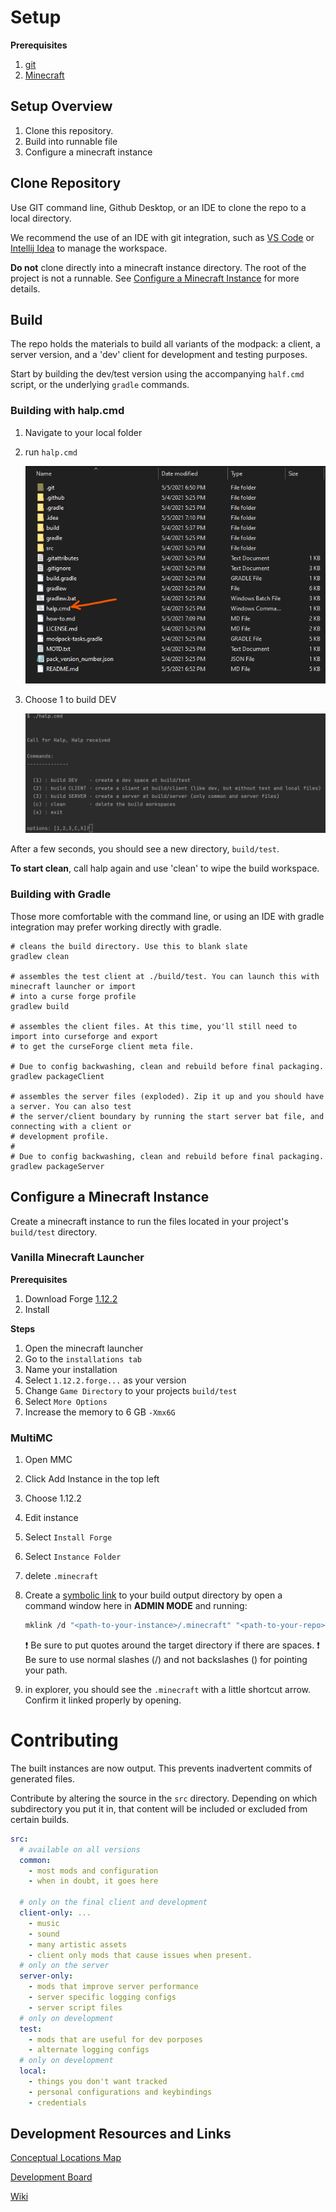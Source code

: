 # Setup

**Prerequisites**

1. [git](https://git-scm.com/downloads)
2. [Minecraft](https://www.minecraft.net/en-us/)

## Setup Overview

1. Clone this repository.
2. Build into runnable file
3. Configure a minecraft instance

## Clone Repository

Use GIT command line, Github Desktop, or an IDE to clone the repo to a local directory.

We recommend the use of an IDE with git integration, such
as [VS Code](https://code.visualstudio.com/download)
or [Intellij Idea](https://www.jetbrains.com/idea/) to manage the workspace.

**Do not** clone directly into a minecraft instance directory. The root of the project is not a
runnable. See [Configure a Minecraft Instance](./#Configure-a-Minecraft-Instance) for more details.

## Build

The repo holds the materials to build all variants of the modpack: a client, a server version, and
a 'dev' client for development and testing purposes.

Start by building the dev/test version using the accompanying `half.cmd` script, or the
underlying `gradle` commands.

### Building with halp.cmd

1. Navigate to your local folder
2. run `halp.cmd`

   ![Image of local dir](navigate-to-dir.png)

3. Choose 1 to build DEV

   ![Image of halp](halp.png)

After a few seconds, you should see a new directory, `build/test`.

**To start clean**, call halp again and use 'clean' to wipe the build workspace.

### Building with Gradle

Those more comfortable with the command line, or using an IDE with gradle integration may prefer
working directly with gradle.

```shell
# cleans the build directory. Use this to blank slate
gradlew clean

# assembles the test client at ./build/test. You can launch this with minecraft launcher or import
# into a curse forge profile
gradlew build

# assembles the client files. At this time, you'll still need to import into curseforge and export
# to get the curseForge client meta file.

# Due to config backwashing, clean and rebuild before final packaging.
gradlew packageClient

# assembles the server files (exploded). Zip it up and you should have a server. You can also test
# the server/client boundary by running the start server bat file, and connecting with a client or
# development profile.
# 
# Due to config backwashing, clean and rebuild before final packaging.
gradlew packageServer
```

## Configure a Minecraft Instance

Create a minecraft instance to run the files located in your project's `build/test` directory.

### Vanilla Minecraft Launcher

**Prerequisites**

1. Download
   Forge [1.12.2](https://files.minecraftforge.net/net/minecraftforge/forge/index_1.12.2.html)
2. Install

**Steps**

1. Open the minecraft launcher
2. Go to the `installations tab`
3. Name your installation
4. Select `1.12.2.forge...` as your version
5. Change `Game Directory` to your projects `build/test`
6. Select `More Options`
7. Increase the memory to 6 GB `-Xmx6G`

### MultiMC

1. Open MMC
2. Click Add Instance in the top left
3. Choose 1.12.2
4. Edit instance
5. Select `Install Forge`
6. Select `Instance Folder`
7. delete `.minecraft`
8. Create
   a [symbolic link](https://docs.microsoft.com/en-us/windows-server/administration/windows-commands/mklink)
   to your build output directory by open a command window here in **ADMIN MODE** and running:
    ```sh
    mklink /d "<path-to-your-instance>/.minecraft" "<path-to-your-repo>/build/test"
    ```

   ❗ Be sure to put quotes around the target directory if there are spaces.
   ❗ Be sure to use normal slashes (/) and not backslashes (\) for pointing your path.
9. in explorer, you should see the `.minecraft` with a little shortcut arrow. Confirm it linked
   properly by opening.

# Contributing

The built instances are now output. This prevents inadvertent commits of generated files.

Contribute by altering the source in the `src` directory. Depending on which subdirectory you put it
in, that content will be included or excluded from certain builds.

```yaml
src:
  # available on all versions
  common:
    - most mods and configuration
    - when in doubt, it goes here

  # only on the final client and development
  client-only: ...
    - music
    - sound
    - many artistic assets
    - client only mods that cause issues when present.
  # only on the server
  server-only:
    - mods that improve server performance
    - server specific logging configs
    - server script files
  # only on development
  test:
    - mods that are useful for dev porposes
    - alternate logging configs
  # only on development
  local:
    - things you don't want tracked
    - personal configurations and keybindings
    - credentials
```

## Development Resources and Links

[Conceptual Locations Map](https://rebirthofthenight.com/map/)

[Development Board](https://trello.com/b/PZyYdW4A/rebirth-of-the-night)

[Wiki](https://wiki.rebirthofthenight.com)
